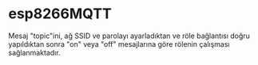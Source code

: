 # esp8266MQTT

Mesaj "topic"ini, ağ SSID ve parolayı ayarladıktan ve röle bağlantısı doğru yapıldıktan sonra "on" veya "off" mesajlarına göre rölenin çalışması sağlanmaktadır.
